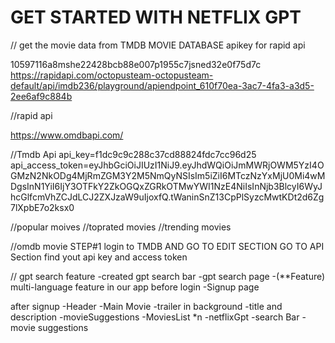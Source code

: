 # GET STARTED WITH NETFLIX GPT 


// get the movie data from TMDB MOVIE DATABASE
apikey for rapid api 

10597116a8mshe22428bcb88e007p1955c7jsned32e0f75d7c
https://rapidapi.com/octopusteam-octopusteam-default/api/imdb236/playground/apiendpoint_610f70ea-3ac7-4fa3-a3d5-2ee6af9c884b

//rapid api 

https://www.omdbapi.com/


//Tmdb Api
api_key=f1dc9c9c288c37cd88824fdc7cc96d25 
api_access_token=eyJhbGciOiJIUzI1NiJ9.eyJhdWQiOiJmMWRjOWM5YzI4OGMzN2NkODg4MjRmZGM3Y2M5NmQyNSIsIm5iZiI6MTczNzYxMjU0Mi4wMDgsInN1YiI6IjY3OTFkY2ZkOGQxZGRkOTMwYWI1NzE4NiIsInNjb3BlcyI6WyJhcGlfcmVhZCJdLCJ2ZXJzaW9uIjoxfQ.tWaninSnZ13CpPlSyzcMwtKDt2d6Zg7lXpbE7o2ksx0


//popular moives 
//toprated movies
//trending movies


//omdb movie
STEP#1 login to TMDB AND GO TO EDIT SECTION GO TO API Section find yout api key and access token


// gpt search feature
-created gpt search bar
-gpt search page
-(**Feature) multi-language feature in our app
before login
-Signup page 

after signup
    -Header
    -Main Movie
        -trailer in background
        -title and description
        -movieSuggestions
        -MoviesList *n
    -netflixGpt
        -search Bar
        -movie suggestions